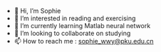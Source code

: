 - 👋 Hi, I’m Sophie
- 👀 I’m interested in reading and exercising
- 🌱 I’m currently learning Matlab neural network
- 💞️ I’m looking to collaborate on studying
- 📫 How to reach me : sophie_wwy@pku.edu.cn

<!---
wywu9/wywu9 is a ✨ special ✨ repository because its `README.md` (this file) appears on your GitHub profile.
You can click the Preview link to take a look at your changes.
--->
